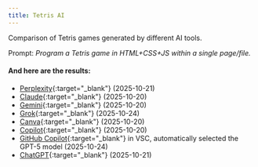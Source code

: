```yaml
---
title: Tetris AI
---
```


Comparison of Tetris games generated by different AI tools.

Prompt: *Program a Tetris game in HTML+CSS+JS within a single page/file.*

#### And here are the results:
* [Perplexity](tetris-perplexity.html){:target="_blank"} (2025-10-21)
* [Claude](tetris-claude.html){:target="_blank"} (2025-10-20)
* [Gemini](tetris-gemini.html){:target="_blank"} (2025-10-20)
* [Grok](tetris-grok.html){:target="_blank"} (2025-10-24)
* [Canva](tetris-canva.html){:target="_blank"} (2025-10-20)
* [Copilot](tetris-copilot.html){:target="_blank"} (2025-10-20)
* [GitHub Copilot](tetris-github-copilot.html){:target="_blank"} in VSC, automatically selected the GPT-5 model (2025-10-24)
* [ChatGPT](tetris-chatgpt.html){:target="_blank"} (2025-10-21)
